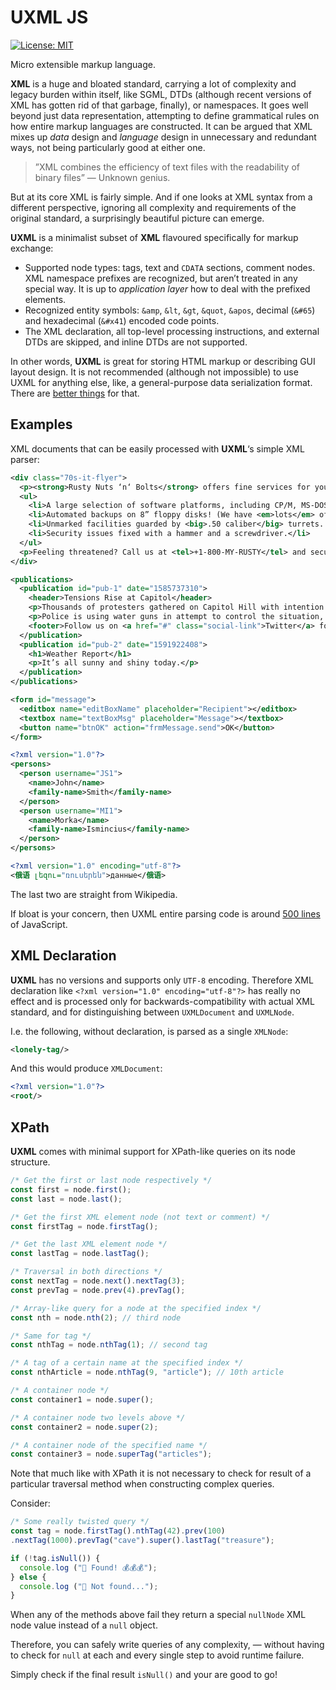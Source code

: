 UXML JS
=======

[![License: MIT](https://img.shields.io/badge/License-MIT-green.svg)](https://opensource.org/licenses/MIT)

Micro extensible markup language.

**XML** is a huge and bloated standard, carrying a lot of complexity and legacy burden within itself, like SGML, DTDs (although recent versions of XML has gotten rid of that garbage, finally), or namespaces. It goes well beyond just data representation, attempting to define grammatical rules on how entire markup languages are constructed. It can be argued that XML mixes up *data* design and *language* design in unnecessary and redundant ways, not being particularly good at either one.

> ”XML combines the efficiency of text files with the readability of binary files”
> — Unknown genius.

But at its core XML is fairly simple. And if one looks at XML syntax from a different perspective, ignoring all complexity and requirements of the original standard, a surprisingly beautiful picture can emerge.

**UXML** is a minimalist subset of **XML** flavoured specifically for markup exchange:

  * Supported node types: tags, text and `CDATA` sections, comment nodes. XML namespace prefixes are recognized, but aren’t treated in any special way. It is up to *application layer* how to deal with the prefixed elements.
  * Recognized entity symbols: `&amp`, `&lt`, `&gt`, `&quot`, `&apos`, decimal (`&#65`) and hexadecimal (`&#x41`) encoded code points.
  * The XML declaration, all top-level processing instructions, and external DTDs are skipped, and inline DTDs are not supported.

In other words, **UXML** is great for storing HTML markup or describing GUI layout design. It is not recommended (although not impossible) to use UXML for anything else, like, a general-purpose data serialization format. There are [better things](https://github.com/garnetius/uson-js) for that.

## Examples

XML documents that can be easily processed with **UXML**‘s simple XML parser:

```xml
<div class="70s-it-flyer">
  <p><strong>Rusty Nuts ‘n‘ Bolts</strong> offers fine services for your Big Data hosting!</p>
  <ul>
    <li>A large selection of software platforms, including CP/M, MS-DOS, and UNIX™. (Yes, the <em>original</em> one!)</li>
    <li>Automated backups on 8” floppy disks! (We have <em>lots</em> of these.)</li>
    <li>Unmarked facilities guarded by <big>.50 caliber</big> turrets. Big data — big guns.</li>
    <li>Security issues fixed with a hammer and a screwdriver.</li>
  </ul>
  <p>Feeling threatened? Call us at <tel>+1-800-MY-RUSTY</tel> and secure one of our exclusive limited-time offers today!</p>
</div>
```

```xml
<publications>
  <publication id="pub-1" date="1585737310">
    <header>Tensions Rise at Capitol</header>
    <p>Thousands of protesters gathered on Capitol Hill with intention to build a wall around Donald Trump in order to make America great again.</p>
    <p>Police is using water guns in attempt to control the situation, albeit with mixed results.</p>
    <footer>Follow us on <a href="#" class="social-link">Twitter</a> for updates.</footer>
  </publication>
  <publication id="pub-2" date="1591922408">
    <h1>Weather Report</h1>
    <p>It’s all sunny and shiny today.</p>
  </publication>
</publications>
```

```xml
<form id="message">
  <editbox name="editBoxName" placeholder="Recipient"></editbox>
  <textbox name="textBoxMsg" placeholder="Message"></textbox>
  <button name="btnOK" action="frmMessage.send">OK</button>
</form>
```

```xml
<?xml version="1.0"?>
<persons>
  <person username="JS1">
    <name>John</name>
    <family-name>Smith</family-name>
  </person>
  <person username="MI1">
    <name>Morka</name>
    <family-name>Ismincius</family-name>
  </person>
</persons>
```

```xml
<?xml version="1.0" encoding="utf-8"?>
<俄语 լեզու="ռուսերեն">данные</俄语>
```

The last two are straight from Wikipedia.

If bloat is your concern, then UXML entire parsing code is around [500 lines](https://github.com/garnetius/uxml-js/blob/master/uxml.mjs#L490) of JavaScript.

## XML Declaration

**UXML** has no versions and supports only `UTF-8` encoding. Therefore XML declaration like `<?xml version="1.0" encoding="utf-8"?>` has really no effect and is processed only for backwards-compatibility with actual XML standard, and for distinguishing between `UXMLDocument` and `UXMLNode`.

I.e. the following, without declaration, is parsed as a single `XMLNode`:

```xml
<lonely-tag/>
```

And this would produce `XMLDocument`:

```xml
<?xml version="1.0"?>
<root/>
```

## XPath

**UXML** comes with minimal support for XPath-like queries on its node structure.

```js
/* Get the first or last node respectively */
const first = node.first();
const last = node.last();

/* Get the first XML element node (not text or comment) */
const firstTag = node.firstTag();

/* Get the last XML element node */
const lastTag = node.lastTag();

/* Traversal in both directions */
const nextTag = node.next().nextTag(3);
const prevTag = node.prev(4).prevTag();

/* Array-like query for a node at the specified index */
const nth = node.nth(2); // third node

/* Same for tag */
const nthTag = node.nthTag(1); // second tag

/* A tag of a certain name at the specified index */
const nthArticle = node.nthTag(9, "article"); // 10th article

/* A container node */
const container1 = node.super();

/* A container node two levels above */
const container2 = node.super(2);

/* A container node of the specified name */
const container3 = node.superTag("articles");
```

Note that much like with XPath it is not necessary to check for result of a particular traversal method when constructing complex queries.

Consider:

```js
/* Some really twisted query */
const tag = node.firstTag().nthTag(42).prev(100)
.nextTag(1000).prevTag("cave").super().lastTag("treasure");

if (!tag.isNull()) {
  console.log ("👑 Found! 💰💰💰");
} else {
  console.log ("🙁 Not found...");
}
```

When any of the methods above fail they return a special `nullNode` XML node value instead of a `null` object.

Therefore, you can safely write queries of any complexity, — without having to check for `null` at each and every single step to avoid runtime failure.

Simply check if the final result `isNull()` and your are good to go!
